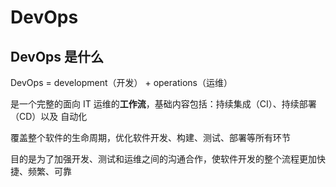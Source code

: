 # DevOps

## DevOps 是什么

DevOps = development（开发） + operations（运维）

是一个完整的面向 IT 运维的**工作流**，基础内容包括：持续集成（CI）、持续部署（CD）以及 自动化

覆盖整个软件的生命周期，优化软件开发、构建、测试、部署等所有环节

目的是为了加强开发、测试和运维之间的沟通合作，使软件开发的整个流程更加快捷、频繁、可靠


